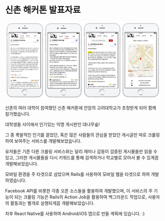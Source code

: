 # 신촌 해커톤 발표자료

![dae-ha](./daeha_img.png)

신촌의 여러 대학이 참여했던 신촌 해커톤에 안암의 고려대학교가 초청받게 되어 함께 참가했습니다.


대학생들 사이에서 인기있는 익명 게시판인 대나무숲!


그 중 폭발적인 인기를 끌었던, 혹은 많은 사람들의 관심을 받았던 게시글만 따로 크롤링하여 보여주는 서비스를 개발해보았습니다.


유저들은 기존 다른 크롤링 서비스와는 달리 재미나 감동이 검증된 게시물들만 읽을 수 있고, 그러한 게시물들을 다시 키워드를 통해 검색하거나 학교별로 모아서 볼 수 있게끔 개발해보았습니다.


모바일 환경을 주 타겟으로 삼았으며 Rails를 사용하여 모바일 웹을 타겟으로 하여 개발하였습니다.


Facebook API를 비롯한 각종 오픈 소스들을 활용하여 개발했으며, 이 서비스의 주 기능이 되는 크롤링 기능은 Rails의 Action Job을 활용하여 백그라운드 작업으로, 사용자의 활동과는 별개로 실행되게끔 개발해보았습니다.


차후 React Native를 사용하여 Android/iOS 앱으로 만들 계획에 있습니다. :)
